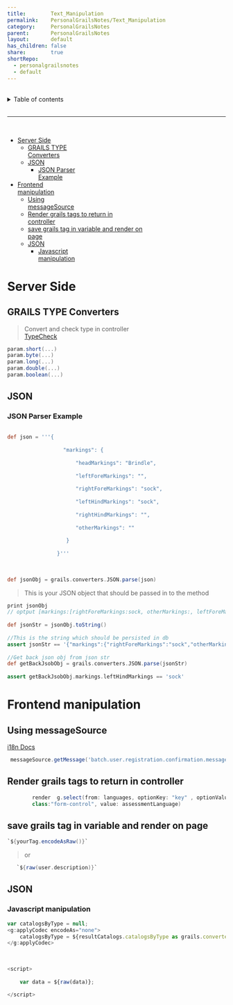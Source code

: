 ```yaml
---  
title:        Text_Manipulation    
permalink:    PersonalGrailsNotes/Text_Manipulation    
category:     PersonalGrailsNotes    
parent:       PersonalGrailsNotes    
layout:       default    
has_children: false    
share:        true    
shortRepo:    
  - personalgrailsnotes    
  - default    
---  
```

    
    
<br/>    
    
<details markdown="block">    
<summary>    
Table of contents    
</summary>    
{: .text-delta }    
1. TOC    
{:toc}    
</details>    
    
<br/>    
    
***    
    
<br/>    
    
- [Server Side](Text_Manipulation.md#server-side)    
    - [GRAILS TYPE    
      Converters](#grails-type-converters)    
    - [JSON](Text_Manipulation.md#json)    
        - [JSON Parser    
          Example](#json-parser-example)    
- [Frontend    
  manipulation](#frontend-manipulation)    
    - [Using    
      messageSource](#using-messagesource)    
    - [Render grails tags to return in    
      controller](#render-grails-tags-to-return-in-controller)    
    - [save grails tag in variable and render on    
      page](#save-grails-tag-in-variable-and-render-on-page)    
    - [JSON](Text_Manipulation.md#json-1)    
        - [Javascript    
          manipulation](#javascript-manipulation)    
    
# Server Side    
    
## GRAILS TYPE Converters    
    
> Convert and check type in controller    
> [TypeCheck](http://docs.grails.org/latest/guide/theWebLayer.html#typeConverters)    
    
``` groovy    
param.short(...)    
param.byte(...)    
param.long(...)    
param.double(...)    
param.boolean(...)    
```    
    
## JSON    
    
### JSON Parser Example    
    
``` groovy    
    
def json = '''{    
    
                  "markings": {    
    
                      "headMarkings": "Brindle",    
    
                      "leftForeMarkings": "",    
    
                      "rightForeMarkings": "sock",    
    
                      "leftHindMarkings": "sock",    
    
                      "rightHindMarkings": "",    
    
                      "otherMarkings": ""    
    
                   }    
    
                }'''    
    
     
    
def jsonObj = grails.converters.JSON.parse(json)    
```    
    
> This is your JSON object that should be passed in to the method    
    
``` groovy    
print jsonObj     
// optput [markings:[rightForeMarkings:sock, otherMarkings:, leftForeMarkings:, leftHindMarkings:sock, rightHindMarkings:, headMarkings:Brindle]]    
    
def jsonStr = jsonObj.toString()    
    
//This is the string which should be persisted in db    
assert jsonStr == '{"markings":{"rightForeMarkings":"sock","otherMarkings":"","leftForeMarkings":"","leftHindMarkings":"sock","rightHindMarkings":"","headMarkings":"Brindle"}}'    
    
//Get back json obj from json str    
def getBackJsobObj = grails.converters.JSON.parse(jsonStr)    
    
assert getBackJsobObj.markings.leftHindMarkings == 'sock'    
```    
    
# Frontend manipulation    
    
## Using messageSource    
    
[i18n Docs](https://docs.grails.org/4.0.1/guide/i18n.html)    
    
``` groovy    
 messageSource.getMessage('batch.user.registration.confirmation.message', [jobId as String].toArray() , LocaleContextHolder.locale)    
```    
    
## Render grails tags to return in controller    
    
``` groovy    
        render  g.select(from: languages, optionKey: "key" , optionValue: "value",  name: "languageChoice",    
        class:"form-control", value: assessmentLanguage)    
```    
    
## save grails tag in variable and render on page    
    
``` groovy    
`${yourTag.encodeAsRaw()}`    
```    
    
> or    
    
``` groovy    
   `${raw(user.description)}`    
```    
    
## JSON    
    
### Javascript manipulation    
    
``` javascript    
var catalogsByType = null;    
<g:applyCodec encodeAs="none">    
    catalogsByType = ${resultCatalogs.catalogsByType as grails.converters.JSON};    
</g:applyCodec>    
    
     
    
<script>    
    
    var data = ${raw(data)};    
    
</script>    
```